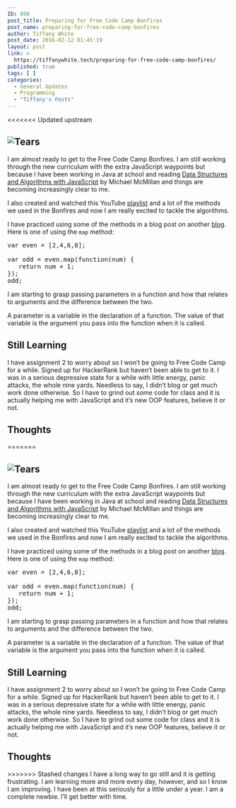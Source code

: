 ```yaml
---
ID: 890
post_title: Preparing for Free Code Camp Bonfires
post_name: preparing-for-free-code-camp-bonfires
author: Tiffany White
post_date: 2016-02-12 01:45:19
layout: post
link: >
  https://tiffanywhite.tech/preparing-for-free-code-camp-bonfires/
published: true
tags: [ ]
categories:
  - General Updates
  - Programming
  - "Tiffany's Posts"
---
```

<<<<<<< Updated upstream
<h2><img src="http://helloburgh.me/wp-content/uploads/2016/02/Tears.jpeg" alt="Tears" /></h2>
I am almost ready to get to the Free Code Camp Bonfires. I am still working through the new curriculum with the extra JavaScript waypoints but because I have been working in Java at school and reading <a href="http://www.amazon.com/Structures-Algorithms-JavaScript-Michael-McMillan/dp/1449364934">Data Structures and Algorithms with JavaScript</a> by Michael McMillan and things are becoming increasingly clear to me.

I also created and watched this YouTube <a href="https://www.youtube.com/playlist?list=PLyBGKxys5xmeOTt1280DfSlM1HFhrPn-e">playlist</a> and a lot of the methods we used in the Bonfires and now I am really excited to tackle the algorithms.

I have practiced using some of the methods in a blog post on another <a href="https://twhite96.github.io/array-methods-in-JavaScript/" target="_blank">blog</a>. Here is one of using the <code>map</code> method:

<pre class="lang:javascript decode:1 " >
var even = [2,4,6,8];

var odd = even.map(function(num) {
   return num + 1;
});
odd;
</pre>

I am starting to grasp passing parameters in a function and how that relates to arguments and the difference between the two.

A parameter is a variable in the declaration of a function. The value of that variable is the argument you pass into the function when it is called.
<h2>Still Learning</h2>
I have assignment 2 to worry about so I won’t be going to Free Code Camp for a while. Signed up for HackerRank but haven’t been able to get to it. I was in a serious depressive state for a while with little energy, panic attacks, the whole nine yards. Needless to say, I didn’t blog or get much work done otherwise. So I have to grind out some code for class and it is actually helping me with JavaScript and it’s new OOP features, believe it or not.
<h2>Thoughts</h2>
=======
<h2><img src="http://helloburgh.me/wp-content/uploads/2016/02/Tears.jpeg" alt="Tears" /></h2>
I am almost ready to get to the Free Code Camp Bonfires. I am still working through the new curriculum with the extra JavaScript waypoints but because I have been working in Java at school and reading <a href="http://www.amazon.com/Structures-Algorithms-JavaScript-Michael-McMillan/dp/1449364934">Data Structures and Algorithms with JavaScript</a> by Michael McMillan and things are becoming increasingly clear to me.

I also created and watched this YouTube <a href="https://www.youtube.com/playlist?list=PLyBGKxys5xmeOTt1280DfSlM1HFhrPn-e">playlist</a> and a lot of the methods we used in the Bonfires and now I am really excited to tackle the algorithms.

I have practiced using some of the methods in a blog post on another <a href="https://twhite96.github.io/array-methods-in-JavaScript/" target="_blank">blog</a>. Here is one of using the <code>map</code> method:

<pre class="lang:javascript decode:1 " >
var even = [2,4,6,8];

var odd = even.map(function(num) {
   return num + 1;
});
odd;
</pre>

I am starting to grasp passing parameters in a function and how that relates to arguments and the difference between the two.

A parameter is a variable in the declaration of a function. The value of that variable is the argument you pass into the function when it is called.
<h2>Still Learning</h2>
I have assignment 2 to worry about so I won’t be going to Free Code Camp for a while. Signed up for HackerRank but haven’t been able to get to it. I was in a serious depressive state for a while with little energy, panic attacks, the whole nine yards. Needless to say, I didn’t blog or get much work done otherwise. So I have to grind out some code for class and it is actually helping me with JavaScript and it’s new OOP features, believe it or not.
<h2>Thoughts</h2>
>>>>>>> Stashed changes
I have a long way to go still and it is getting frustrating. I am learning more and more every day, however, and so I know I am improving. I have been at this seriously for a little under a year. I am a complete newbie. I’ll get better with time.